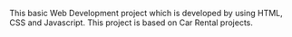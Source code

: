 This basic Web Development project which is developed by using HTML, CSS and Javascript. This project is based on Car Rental projects. 
